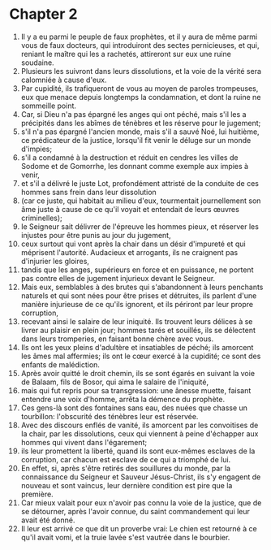 # Chapter 2

1. Il y a eu parmi le peuple de faux prophètes, et il y aura de même parmi vous de faux docteurs, qui introduiront des sectes pernicieuses, et qui, reniant le maître qui les a rachetés, attireront sur eux une ruine soudaine.
2. Plusieurs les suivront dans leurs dissolutions, et la voie de la vérité sera calomniée à cause d'eux.
3. Par cupidité, ils trafiqueront de vous au moyen de paroles trompeuses, eux que menace depuis longtemps la condamnation, et dont la ruine ne sommeille point.
4. Car, si Dieu n'a pas épargné les anges qui ont péché, mais s'il les a précipités dans les abîmes de ténèbres et les réserve pour le jugement;
5. s'il n'a pas épargné l'ancien monde, mais s'il a sauvé Noé, lui huitième, ce prédicateur de la justice, lorsqu'il fit venir le déluge sur un monde d'impies;
6. s'il a condamné à la destruction et réduit en cendres les villes de Sodome et de Gomorrhe, les donnant comme exemple aux impies à venir,
7. et s'il a délivré le juste Lot, profondément attristé de la conduite de ces hommes sans frein dans leur dissolution
8. (car ce juste, qui habitait au milieu d'eux, tourmentait journellement son âme juste à cause de ce qu'il voyait et entendait de leurs œuvres criminelles);
9. le Seigneur sait délivrer de l'épreuve les hommes pieux, et réserver les injustes pour être punis au jour du jugement,
10. ceux surtout qui vont après la chair dans un désir d'impureté et qui méprisent l'autorité. Audacieux et arrogants, ils ne craignent pas d'injurier les gloires,
11. tandis que les anges, supérieurs en force et en puissance, ne portent pas contre elles de jugement injurieux devant le Seigneur.
12. Mais eux, semblables à des brutes qui s'abandonnent à leurs penchants naturels et qui sont nées pour être prises et détruites, ils parlent d'une manière injurieuse de ce qu'ils ignorent, et ils périront par leur propre corruption,
13. recevant ainsi le salaire de leur iniquité. Ils trouvent leurs délices à se livrer au plaisir en plein jour; hommes tarés et souillés, ils se délectent dans leurs tromperies, en faisant bonne chère avec vous.
14. Ils ont les yeux pleins d'adultère et insatiables de péché; ils amorcent les âmes mal affermies; ils ont le cœur exercé à la cupidité; ce sont des enfants de malédiction.
15. Après avoir quitté le droit chemin, ils se sont égarés en suivant la voie de Balaam, fils de Bosor, qui aima le salaire de l'iniquité,
16. mais qui fut repris pour sa transgression: une ânesse muette, faisant entendre une voix d'homme, arrêta la démence du prophète.
17. Ces gens-là sont des fontaines sans eau, des nuées que chasse un tourbillon: l'obscurité des ténèbres leur est réservée.
18. Avec des discours enflés de vanité, ils amorcent par les convoitises de la chair, par les dissolutions, ceux qui viennent à peine d'échapper aux hommes qui vivent dans l'égarement;
19. ils leur promettent la liberté, quand ils sont eux-mêmes esclaves de la corruption, car chacun est esclave de ce qui a triomphé de lui.
20. En effet, si, après s'être retirés des souillures du monde, par la connaissance du Seigneur et Sauveur Jésus-Christ, ils s'y engagent de nouveau et sont vaincus, leur dernière condition est pire que la première.
21. Car mieux valait pour eux n'avoir pas connu la voie de la justice, que de se détourner, après l'avoir connue, du saint commandement qui leur avait été donné.
22. Il leur est arrivé ce que dit un proverbe vrai: Le chien est retourné à ce qu'il avait vomi, et la truie lavée s'est vautrée dans le bourbier.

